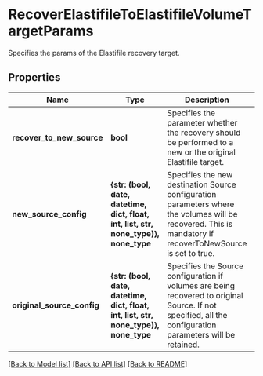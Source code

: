 # RecoverElastifileToElastifileVolumeTargetParams

Specifies the params of the Elastifile recovery target.

## Properties
Name | Type | Description | Notes
------------ | ------------- | ------------- | -------------
**recover_to_new_source** | **bool** | Specifies the parameter whether the recovery should be performed to a new or the original Elastifile target. | 
**new_source_config** | **{str: (bool, date, datetime, dict, float, int, list, str, none_type)}, none_type** | Specifies the new destination Source configuration parameters where the volumes will be recovered. This is mandatory if recoverToNewSource is set to true. | [optional] 
**original_source_config** | **{str: (bool, date, datetime, dict, float, int, list, str, none_type)}, none_type** | Specifies the Source configuration if volumes are being recovered to original Source. If not specified, all the configuration parameters will be retained. | [optional] 

[[Back to Model list]](../README.md#documentation-for-models) [[Back to API list]](../README.md#documentation-for-api-endpoints) [[Back to README]](../README.md)



